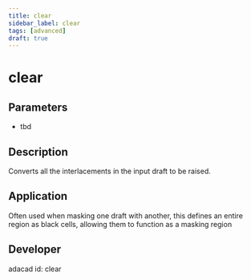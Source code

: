 ```yaml
---
title: clear
sidebar_label: clear
tags: [advanced]
draft: true
---
```

# clear
<!--![file](./img/clear.png)-->
## Parameters
- tbd
## Description
Converts all the interlacements in the input draft to be raised.
## Application
Often used when masking one draft with another, this defines an entire region as black cells, allowing them to function as a masking region
## Developer
adacad id: clear
